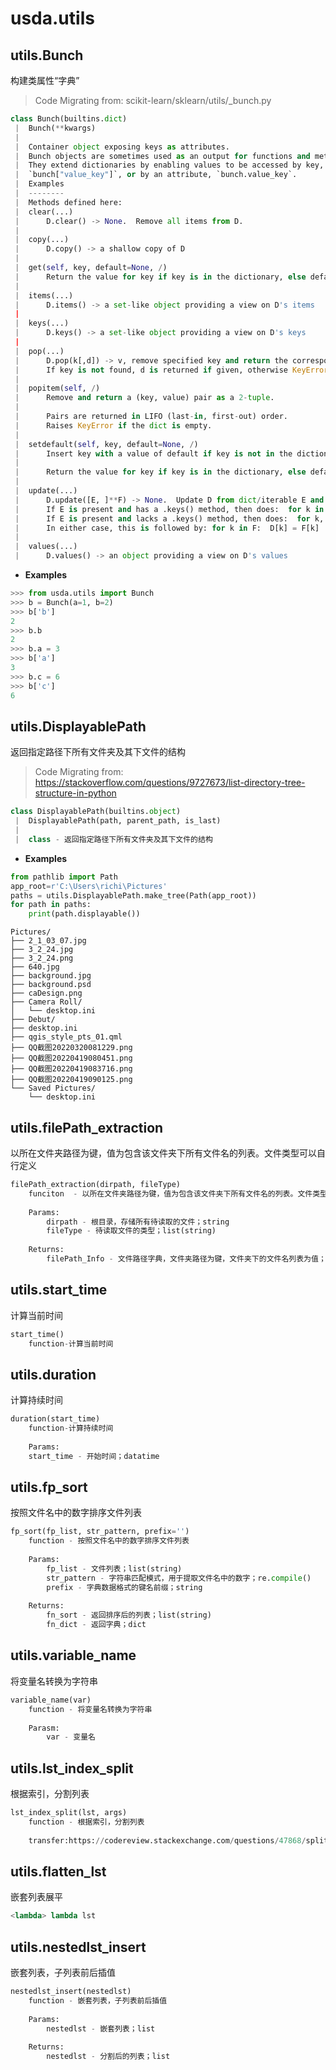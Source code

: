# usda.utils

## utils.Bunch

构建类属性“字典”

> Code Migrating from: scikit-learn/sklearn/utils/_bunch.py

```python
class Bunch(builtins.dict)
 |  Bunch(**kwargs)
 |  
 |  Container object exposing keys as attributes.
 |  Bunch objects are sometimes used as an output for functions and methods.
 |  They extend dictionaries by enabling values to be accessed by key,
 |  `bunch["value_key"]`, or by an attribute, `bunch.value_key`.
 |  Examples
 |  -------- 
 |  Methods defined here: 
 |  clear(...)
 |      D.clear() -> None.  Remove all items from D.
 |  
 |  copy(...)
 |      D.copy() -> a shallow copy of D
 |  
 |  get(self, key, default=None, /)
 |      Return the value for key if key is in the dictionary, else default.
 |  
 |  items(...)
 |      D.items() -> a set-like object providing a view on D's items
 |  
 |  keys(...)
 |      D.keys() -> a set-like object providing a view on D's keys
 |  
 |  pop(...)
 |      D.pop(k[,d]) -> v, remove specified key and return the corresponding value.
 |      If key is not found, d is returned if given, otherwise KeyError is raised
 |  
 |  popitem(self, /)
 |      Remove and return a (key, value) pair as a 2-tuple.
 |      
 |      Pairs are returned in LIFO (last-in, first-out) order.
 |      Raises KeyError if the dict is empty.
 |  
 |  setdefault(self, key, default=None, /)
 |      Insert key with a value of default if key is not in the dictionary.
 |      
 |      Return the value for key if key is in the dictionary, else default.
 |  
 |  update(...)
 |      D.update([E, ]**F) -> None.  Update D from dict/iterable E and F.
 |      If E is present and has a .keys() method, then does:  for k in E: D[k] = E[k]
 |      If E is present and lacks a .keys() method, then does:  for k, v in E: D[k] = v
 |      In either case, this is followed by: for k in F:  D[k] = F[k]
 |  
 |  values(...)
 |      D.values() -> an object providing a view on D's values
```

* __Examples__

```python
>>> from usda.utils import Bunch
>>> b = Bunch(a=1, b=2)
>>> b['b']
2
>>> b.b
2
>>> b.a = 3
>>> b['a']
3
>>> b.c = 6
>>> b['c']
6
```

## utils.DisplayablePath

返回指定路径下所有文件夹及其下文件的结构

> Code Migrating from: https://stackoverflow.com/questions/9727673/list-directory-tree-structure-in-python

```python
class DisplayablePath(builtins.object)
 |  DisplayablePath(path, parent_path, is_last)
 |  
 |  class - 返回指定路径下所有文件夹及其下文件的结构
 ```

* __Examples__

```python
from pathlib import Path
app_root=r'C:\Users\richi\Pictures'    
paths = utils.DisplayablePath.make_tree(Path(app_root))
for path in paths:
    print(path.displayable())  
```

```
Pictures/
├── 2_1_03_07.jpg
├── 3_2_24.jpg
├── 3_2_24.png
├── 640.jpg
├── background.jpg
├── background.psd
├── caDesign.png
├── Camera Roll/
│   └── desktop.ini
├── Debut/
├── desktop.ini
├── qgis_style_pts_01.qml
├── QQ截图20220320081229.png
├── QQ截图20220419080451.png
├── QQ截图20220419083716.png
├── QQ截图20220419090125.png
└── Saved Pictures/
    └── desktop.ini
```

## utils.filePath_extraction

以所在文件夹路径为键，值为包含该文件夹下所有文件名的列表。文件类型可以自行定义 

```python
filePath_extraction(dirpath, fileType)
    funciton  - 以所在文件夹路径为键，值为包含该文件夹下所有文件名的列表。文件类型可以自行定义 
    
    Params:
        dirpath - 根目录，存储所有待读取的文件；string
        fileType - 待读取文件的类型；list(string)
        
    Returns:
        filePath_Info - 文件路径字典，文件夹路径为键，文件夹下的文件名列表为值；dict
```

## utils.start_time

计算当前时间

```python
start_time()
    function-计算当前时间
```

## utils.duration

计算持续时间

```python
duration(start_time)
    function-计算持续时间
    
    Params:
    start_time - 开始时间；datatime
```

## utils.fp_sort

按照文件名中的数字排序文件列表

```python
fp_sort(fp_list, str_pattern, prefix='')
    function - 按照文件名中的数字排序文件列表
    
    Params:
        fp_list - 文件列表；list(string)
        str_pattern - 字符串匹配模式，用于提取文件名中的数字；re.compile()
        prefix - 字典数据格式的键名前缀；string
    
    Returns:
        fn_sort - 返回排序后的列表；list(string)
        fn_dict - 返回字典；dict
```

## utils.variable_name

将变量名转换为字符串

```python
variable_name(var)
    function - 将变量名转换为字符串
    
    Parasm:
        var - 变量名
```

## utils.lst_index_split

根据索引，分割列表

```python
lst_index_split(lst, args)
    function - 根据索引，分割列表
    
    transfer:https://codereview.stackexchange.com/questions/47868/splitting-a-list-by-indexes/47877
```

## utils.flatten_lst

嵌套列表展平

```python
<lambda> lambda lst
```

## utils.nestedlst_insert

嵌套列表，子列表前后插值

```python
nestedlst_insert(nestedlst)
    function - 嵌套列表，子列表前后插值
    
    Params:
        nestedlst - 嵌套列表；list
    
    Returns:
        nestedlst - 分割后的列表；list
```